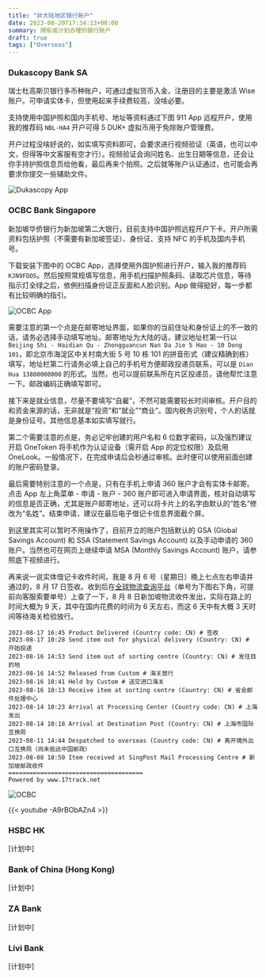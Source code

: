 ```yaml
---
title: "非大陆地区银行账户"
date: 2023-08-20T17:34:13+08:00
summary: 拥有或计划办理的银行账户
draft: true
tags: ["Overseas"]
---
```


### Dukascopy Bank SA

瑞士杜高斯贝银行多币种账户，可通过虚拟货币入金，注册目的主要是激活 Wise 账户。可申请实体卡，但使用起来手续费较高，没啥必要。

支持使用中国护照和国内手机号、地址等资料通过下图 911 App 远程开户，使用我的推荐码 `NBL-HA4` 开户可得 5 DUK+ 虚拟币用于免除账户管理费。

开户过程没啥好说的，如实填写资料即可，会要求进行视频验证（英语，也可以中文，但得等中文客服有空才行）。视频验证会询问姓名、出生日期等信息，还会让你手持护照信息页给他看，最后再来个拍照。之后就等账户认证通过，也可能会再要求你提交一些辅助文件。

![Dukascopy App](https://img.shuaizheng.org/2308/dukascopy-app.jpg)

### OCBC Bank Singapore

新加坡华侨银行为新加坡第二大银行，目前支持中国护照远程开户下卡。开户所需资料包括护照（不需要有新加坡签证）、身份证、支持 NFC 的手机及国内手机号。

下载安装下图中的 OCBC App，选择使用外国护照进行开户，输入我的推荐码 `KJN9FDOS`。然后按照常规填写信息，用手机扫描护照条码、读取芯片信息，等待指示灯全绿之后，依例扫描身份证正反面和人脸识别。App 做得挺好，每一步都有比较明确的指引。

![OCBC App](https://img.shuaizheng.org/2308/ocbc-app.jpg)

需要注意的第一个点是在邮寄地址界面，如果你的当前住址和身份证上的不一致的话，请务必选择手动填写地址。邮寄地址为大陆的话，建议地址栏第一行以 `Beijing Shi - Haidian Qu - Zhongguancun Nan Da Jie 5 Hao - 10 Dong 101`，即北京市海淀区中关村南大街 5 号 10 栋 101 的拼音形式（建议精确到栋）填写，地址栏第二行请务必填上自己的手机号方便邮政投递员联系，可以是 `Dian Hua 13800000000` 的形式。当然，也可以提前联系所在片区投递员，请他帮忙注意一下。邮政编码正确填写即可。

接下来是就业信息，尽量不要填写“自雇”，不然可能需要较长时间审核。开户目的和资金来源的话，无非就是“投资”和“就业”“商业”。国内税务识别号，个人的话就是身份证号。其他信息基本如实填写就行。

第二个需要注意的点是，务必记牢创建的用户名和 6 位数字密码，以及强烈建议开启 OneToken 将手机作为认证设备（需开启 App 的定位权限）及启用 OneLook。一般情况下，在完成申请后会秒通过审核。此时便可以使用前面创建的账户密码登录。

最后需要特别注意的一个点是，只有在手机上申请 360 账户才会有实体卡邮寄。点击 App 左上角菜单 - 申请 - 账户 - 360 账户即可进入申请界面，核对自动填写的信息是否正确，尤其是账户邮寄地址，还可以将卡片上的名字由默认的“姓名”修改为“名姓”。结束申请，建议在最后电子借记卡信息界面截个屏。

到这里其实可以暂时不用操作了，目前开立的账户包括默认的 GSA (Global Savings Account) 和 SSA (Statement Savings Account) 以及手动申请的 360 账户。当然也可在网页上继续申请 MSA (Monthly Savings Account) 账户，请参照底下视频进行。

再来说一说实体借记卡收件时间，我是 8 月 6 号（星期日）晚上七点左右申请并通过的，8 月 17 日签收。收到后在[全球物流查询平台]（单号为下图右下角，可提前向客服索要单号）上查了一下，8 月 8 日新加坡物流收件发出，实际在路上的时间大概为 9 天，其中在国内花费的时间为 6 天左右，而这 6 天中有大概 3 天时间等待海关检验放行。

```text
2023-08-17 16:45 Product Delivered (Country code: CN) # 签收
2023-08-17 10:28 Send item out for physical delivery (Country: CN) # 开始投递
2023-08-16 14:53 Send item out of sorting centre (Country: CN) # 发往目的地
2023-08-16 14:52 Released from Custom # 海关放行
2023-08-16 10:41 Held by Custom # 送交进口海关
2023-08-16 10:13 Receive item at sorting centre (Country: CN) # 省会邮件处理中心
2023-08-14 10:23 Arrival at Processing Center (Country code: CN) # 上海发出
2023-08-14 10:18 Arrival at Destination Post (Country: CN) # 上海市国际互换局
2023-08-11 14:44 Despatched to overseas (Country code: CN) # 离开境外出口互换局（尚未抵达中国邮政）
2023-08-08 18:50 Item received at SingPost Mail Processing Centre # 新加坡邮政收件
======================================
Powered by www.17track.net
```

![OCBC](https://img.shuaizheng.org/2308/ocbc-letter.jpg)

{{< youtube -A9rBObAZn4 >}}

### HSBC HK

[计划中]

### Bank of China (Hong Kong)

[计划中]

### ZA Bank

[计划中]

### Livi Bank

[计划中]

[全球物流查询平台]: https://www.17track.net/zh-cn
